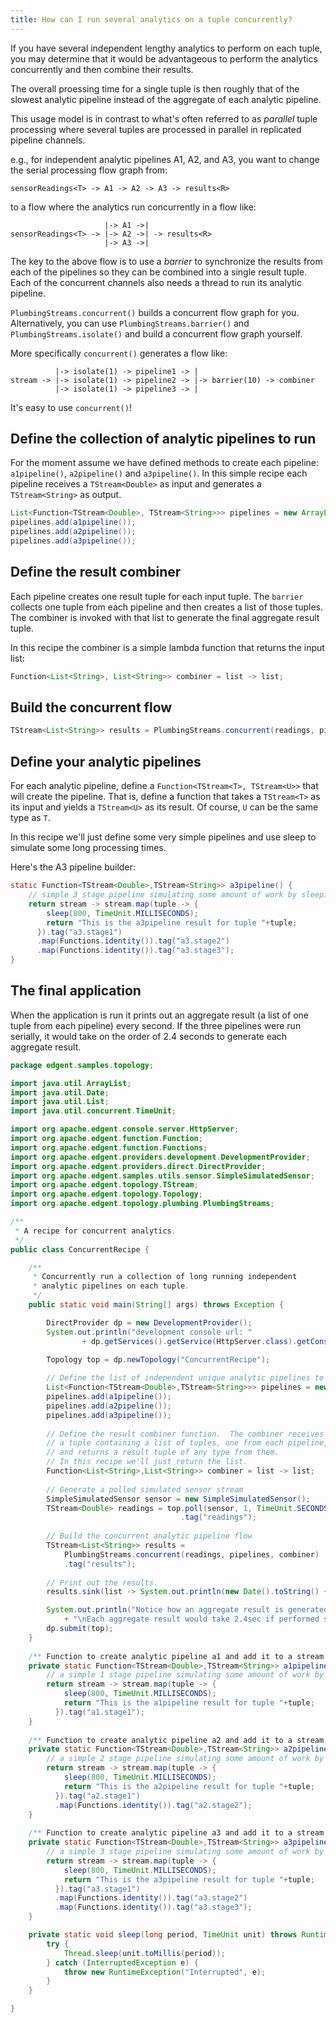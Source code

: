 ```yaml
---
title: How can I run several analytics on a tuple concurrently?
---
```


If you have several independent lengthy analytics to perform on each tuple, you may determine that it would be advantageous to perform the analytics concurrently and then combine their results.

The overall proessing time for a single tuple is then roughly that of the slowest analytic pipeline instead of the aggregate of each analytic pipeline.

This usage model is in contrast to what's often referred to as _parallel_ tuple processing where several tuples are processed in parallel in replicated pipeline channels.

e.g., for independent analytic pipelines A1, A2, and A3, you want to change the serial processing flow graph from:

```
sensorReadings<T> -> A1 -> A2 -> A3 -> results<R>
```

to a flow where the analytics run concurrently in a flow like:

```
                     |-> A1 ->|
sensorReadings<T> -> |-> A2 ->| -> results<R>
                     |-> A3 ->|
```

The key to the above flow is to use a _barrier_ to synchronize the results from each of the pipelines so they can be combined into a single result tuple.  Each of the concurrent channels also needs a thread to run its analytic pipeline.

`PlumbingStreams.concurrent()` builds a concurrent flow graph for you.  Alternatively, you can use `PlumbingStreams.barrier()` and `PlumbingStreams.isolate()` and build a concurrent flow graph yourself.

More specifically `concurrent()` generates a flow like:

```
          |-> isolate(1) -> pipeline1 -> |
stream -> |-> isolate(1) -> pipeline2 -> |-> barrier(10) -> combiner 
          |-> isolate(1) -> pipeline3 -> |
```

It's easy to use `concurrent()`!

## Define the collection of analytic pipelines to run

For the moment assume we have defined methods to create each pipeline: `a1pipeline()`, `a2pipeline()` and `a3pipeline()`. In this simple recipe each pipeline receives a `TStream<Double>` as input and generates a `TStream<String>` as output.

```java
List<Function<TStream<Double>, TStream<String>>> pipelines = new ArrayList<>();
pipelines.add(a1pipeline());
pipelines.add(a2pipeline());
pipelines.add(a3pipeline());
```

## Define the result combiner

Each pipeline creates one result tuple for each input tuple.  The `barrier` collects one tuple from each pipeline and then creates a list of those tuples. The combiner is invoked with that list to generate the final aggregate result tuple.

In this recipe the combiner is a simple lambda function that returns the input list:

```java
Function<List<String>, List<String>> combiner = list -> list;
```

## Build the concurrent flow

```java
TStream<List<String>> results = PlumbingStreams.concurrent(readings, pipelines, combiner);
```

## Define your analytic pipelines

For each analytic pipeline, define a `Function<TStream<T>, TStream<U>>` that will create the pipeline.  That is, define a function that takes a `TStream<T>` as its input and yields a `TStream<U>` as its result.  Of course, `U` can be the same type as `T`.

In this recipe we'll just define some very simple pipelines and use sleep to simulate some long processing times.

Here's the A3 pipeline builder:

```java
static Function<TStream<Double>,TStream<String>> a3pipeline() {
    // simple 3 stage pipeline simulating some amount of work by sleeping
    return stream -> stream.map(tuple -> {
        sleep(800, TimeUnit.MILLISECONDS);
        return "This is the a3pipeline result for tuple "+tuple;
      }).tag("a3.stage1")
      .map(Functions.identity()).tag("a3.stage2")
      .map(Functions.identity()).tag("a3.stage3");
}
```

## The final application

When the application is run it prints out an aggregate result (a list of one tuple from each pipeline) every second. If the three pipelines were run serially, it would take on the order of 2.4 seconds to generate each aggregate result.

```java
package edgent.samples.topology;

import java.util.ArrayList;
import java.util.Date;
import java.util.List;
import java.util.concurrent.TimeUnit;

import org.apache.edgent.console.server.HttpServer;
import org.apache.edgent.function.Function;
import org.apache.edgent.function.Functions;
import org.apache.edgent.providers.development.DevelopmentProvider;
import org.apache.edgent.providers.direct.DirectProvider;
import org.apache.edgent.samples.utils.sensor.SimpleSimulatedSensor;
import org.apache.edgent.topology.TStream;
import org.apache.edgent.topology.Topology;
import org.apache.edgent.topology.plumbing.PlumbingStreams;

/**
 * A recipe for concurrent analytics.
 */
public class ConcurrentRecipe {

    /**
     * Concurrently run a collection of long running independent
     * analytic pipelines on each tuple.
     */
    public static void main(String[] args) throws Exception {

        DirectProvider dp = new DevelopmentProvider();
        System.out.println("development console url: "
                + dp.getServices().getService(HttpServer.class).getConsoleUrl());

        Topology top = dp.newTopology("ConcurrentRecipe");
        
        // Define the list of independent unique analytic pipelines to include
        List<Function<TStream<Double>,TStream<String>>> pipelines = new ArrayList<>();
        pipelines.add(a1pipeline());
        pipelines.add(a2pipeline());
        pipelines.add(a3pipeline());
        
        // Define the result combiner function.  The combiner receives 
        // a tuple containing a list of tuples, one from each pipeline, 
        // and returns a result tuple of any type from them.
        // In this recipe we'll just return the list.
        Function<List<String>,List<String>> combiner = list -> list;
        
        // Generate a polled simulated sensor stream
        SimpleSimulatedSensor sensor = new SimpleSimulatedSensor();
        TStream<Double> readings = top.poll(sensor, 1, TimeUnit.SECONDS)
                                      .tag("readings");
        
        // Build the concurrent analytic pipeline flow
        TStream<List<String>> results = 
            PlumbingStreams.concurrent(readings, pipelines, combiner)
            .tag("results");
        
        // Print out the results.
        results.sink(list -> System.out.println(new Date().toString() + " results tuple: " + list));

        System.out.println("Notice how an aggregate result is generated every second."
            + "\nEach aggregate result would take 2.4sec if performed serially.");
        dp.submit(top);
    }
    
    /** Function to create analytic pipeline a1 and add it to a stream */
    private static Function<TStream<Double>,TStream<String>> a1pipeline() {
        // a simple 1 stage pipeline simulating some amount of work by sleeping
        return stream -> stream.map(tuple -> {
            sleep(800, TimeUnit.MILLISECONDS);
            return "This is the a1pipeline result for tuple "+tuple;
          }).tag("a1.stage1");
    }
    
    /** Function to create analytic pipeline a2 and add it to a stream */
    private static Function<TStream<Double>,TStream<String>> a2pipeline() {
        // a simple 2 stage pipeline simulating some amount of work by sleeping
        return stream -> stream.map(tuple -> {
            sleep(800, TimeUnit.MILLISECONDS);
            return "This is the a2pipeline result for tuple "+tuple;
          }).tag("a2.stage1")
          .map(Functions.identity()).tag("a2.stage2");
    }
    
    /** Function to create analytic pipeline a3 and add it to a stream */
    private static Function<TStream<Double>,TStream<String>> a3pipeline() {
        // a simple 3 stage pipeline simulating some amount of work by sleeping
        return stream -> stream.map(tuple -> {
            sleep(800, TimeUnit.MILLISECONDS);
            return "This is the a3pipeline result for tuple "+tuple;
          }).tag("a3.stage1")
          .map(Functions.identity()).tag("a3.stage2")
          .map(Functions.identity()).tag("a3.stage3");
    }

    private static void sleep(long period, TimeUnit unit) throws RuntimeException {
        try {
            Thread.sleep(unit.toMillis(period));
        } catch (InterruptedException e) {
            throw new RuntimeException("Interrupted", e);
        }
    }

}

```

